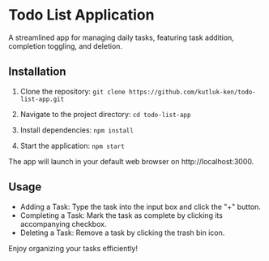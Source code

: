 # Todo List Application

A streamlined app for managing daily tasks, featuring task addition, completion toggling, and deletion.

## Installation
1. Clone the repository: ```git clone https://github.com/kutluk-ken/todo-list-app.git```

2. Navigate to the project directory: ```cd todo-list-app```
   
3. Install dependencies: ```npm install```

4. Start the application: ```npm start```

The app will launch in your default web browser on http://localhost:3000.

## Usage
- Adding a Task: Type the task into the input box and click the "+" button.
- Completing a Task: Mark the task as complete by clicking its accompanying checkbox.
- Deleting a Task: Remove a task by clicking the trash bin icon.
  
Enjoy organizing your tasks efficiently!

